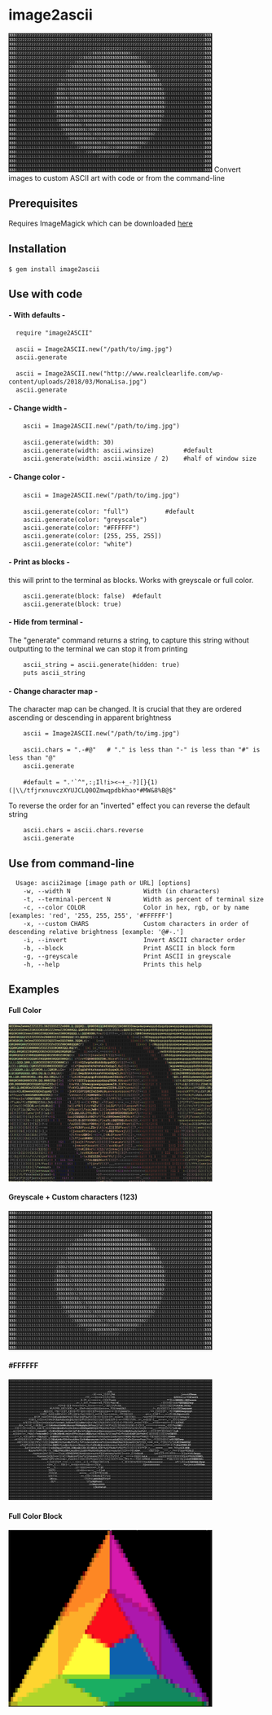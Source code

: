 # image2ascii
<img src="images/sphere.png" width="400">
Convert images to custom ASCII art with code or from the command-line

Prerequisites
----------

Requires ImageMagick which can be downloaded [here](https://imagemagick.org/script/download.php)

Installation
----------

`$ gem install image2ascii`

Use with code
----------

  #### - With defaults -

      require "image2ASCII"
      
      ascii = Image2ASCII.new("/path/to/img.jpg")
      ascii.generate
      
      ascii = Image2ASCII.new("http://www.realclearlife.com/wp-content/uploads/2018/03/MonaLisa.jpg")
      ascii.generate
      
  #### - Change width -
  
        ascii = Image2ASCII.new("/path/to/img.jpg")
        
        ascii.generate(width: 30)
        ascii.generate(width: ascii.winsize)        #default
        ascii.generate(width: ascii.winsize / 2)    #half of window size
        
  #### - Change color -
  
        ascii = Image2ASCII.new("/path/to/img.jpg")
        
        ascii.generate(color: "full")          #default
        ascii.generate(color: "greyscale")
        ascii.generate(color: "#FFFFFF")
        ascii.generate(color: [255, 255, 255])
        ascii.generate(color: "white")
        
  #### - Print as blocks -
  this will print to the terminal as blocks. Works with greyscale or full color.
  
        ascii.generate(block: false)  #default
        ascii.generate(block: true)
        
  #### - Hide from terminal -
  The "generate" command returns a string, to capture this string without outputting to the terminal we can stop it from printing
  
        ascii_string = ascii.generate(hidden: true)
        puts ascii_string
        
  #### - Change character map -
  The character map can be changed. It is crucial that they are ordered ascending or descending in apparent brightness
  
        ascii = Image2ASCII.new("/path/to/img.jpg")
        
        ascii.chars = ".-#@"   # "." is less than "-" is less than "#" is less than "@"
        ascii.generate
        
        #default = ".'`^",:;Il!i><~+_-?][}{1)(|\\/tfjrxnuvczXYUJCLQ0OZmwqpdbkhao*#MW&8%B@$"
        
   To reverse the order for an "inverted" effect you can reverse the default string
   
        ascii.chars = ascii.chars.reverse
        ascii.generate

Use from command-line
----------

      Usage: ascii2image [image path or URL] [options]
        -w, --width N                    Width (in characters)
        -t, --terminal-percent N         Width as percent of terminal size
        -c, --color COLOR                Color in hex, rgb, or by name [examples: 'red', '255, 255, 255', '#FFFFFF']
        -x, --custom CHARS               Custom characters in order of descending relative brightness [example: '@#-.']
        -i, --invert                     Invert ASCII character order
        -b, --block                      Print ASCII in block form
        -g, --greyscale                  Print ASCII in greyscale
        -h, --help                       Prints this help

Examples
----------

#### Full Color

<img src="images/mona-lisa.png" width="400">

#### Greyscale + Custom characters (123)

<img src="images/sphere.png" width="400">

#### #FFFFFF

<img src="images/fish.png" width="400">

#### Full Color Block

<img src="images/triangle.png" width="400">
